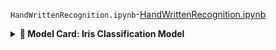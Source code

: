 `HandWrittenRecognition.ipynb`-[HandWrittenRecognition.ipynb](/HandWrittenRecognize.ipynb)
<details>
<summary><strong>📄 Model Card: Iris Classification Model</strong></summary>

### 1. Model Details
- **Model Type**: Logistic Regression  
- **Developed by**: Aditya (for academic/practice purposes)  
- **Framework**: scikit-learn  
- **Date**: May 2025  

### 2. Intended Use
- Educational and demonstration purposes.
- Classifies iris flowers into: *Setosa*, *Versicolor*, *Virginica*.
- Features used:
  - Sepal Length
  - Sepal Width
  - Petal Length
  - Petal Width

### 3. Training Data
- **Dataset**: [Iris Dataset](https://scikit-learn.org/stable/modules/generated/sklearn.datasets.load_iris.html)  
- Balanced classes, no missing values.
- Total samples: 150 (50 per class)

### 4. Evaluation Metrics
- **Train/Test Split**: 80% Train, 20% Test  
- **Accuracy**: ~95–100%  
- Additional metrics: Confusion Matrix, Classification Report

### 5. Ethical Considerations
- No sensitive personal data involved.
- Not suitable for real-world high-stakes applications.
- For educational use only.

### 6. Limitations
- Only applies to the Iris dataset.
- Not tested on real-world data.
- Not optimized for production deployment.

</details>
